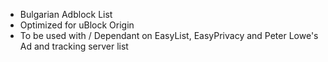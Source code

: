 * Bulgarian Adblock List 
* Optimized for uBlock Origin 
* To be used with / Dependant on EasyList, EasyPrivacy and Peter Lowe's Ad and tracking server list
